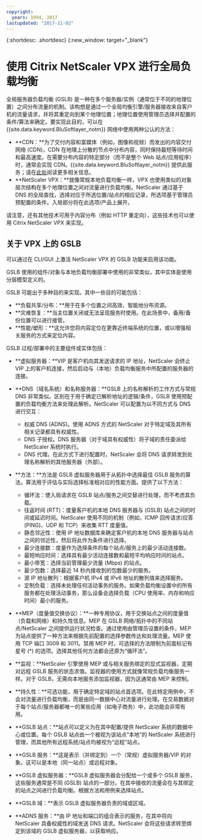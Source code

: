 ```yaml
---
copyright:
  years: 1994, 2017
lastupdated: "2017-11-02"
---
```


{:shortdesc: .shortdesc}
{:new_window: target="_blank"}

# 使用 Citrix NetScaler VPX 进行全局负载均衡

全局服务器负载均衡 (GSLB) 是一种在多个服务器/实例（通常位于不同的地理位置）之间分布流量的机制。该构想是通过一个全局均衡引擎/服务器接收来自客户机的流量请求，并将其重定向到某个地理位置；地理位置使用管理员选择并配置的条件/算法来确定。要实现此目的，可以在 {{site.data.keyword.BluSoftlayer_notm}} 网络中使用两种公认的方法：

* **CDN：**为了交付内容和富媒体（例如，图像和视频）而发出的内容交付网络 (CDN)，CDN 在地理上分散的节点中分布内容，同时保持最短等待时间和最高速度。在需要分布内容的特定部分（而不是整个 Web 站点/应用程序）时，通常会实现 CDN。{{site.data.keyword.BluSoftlayer_notm}} 提供此服务；请在[此处](https://console.bluemix.net/docs/infrastructure/CDN/getting-started.html#getting-started)阅读更多相关信息。 
* **NetScaler VPX：**就像常规本地负载均衡一样，VPX 也使用类似的对象层次结构在多个地理位置之间对流量进行负载均衡。NetScaler 通过基于 DNS 的全局查找，选择对应于所选位置/站点的相应记录，所选项基于管理员预配置的条件。入局部分将在此选项/产品上展开。

请注意，还有其他技术可用于内容分布（例如 HTTP 重定向），这些技术也可以使用 Citrix NetScaler VPX 来实现。 

## 关于 VPX 上的 GSLB

可以通过在 CLI/GUI 上激活 NetScaler VPX 的 GSLB 功能来启用该功能。 

GSLB 使用的组件/对象与本地负载均衡部署中使用的非常类似，其中实体是使用分层模型定义的。

GSLB 可能出于多种目的来实现。其中一些目的可能包括：

* **负载共享/分布：**用于在多个位置之间高效、智能地分布资源。
* **灾难恢复：**当主位置关闭或无法呈现服务时使用。在此场景中，备用/备份位置可以进行接管。
* **性能/塑形：**这允许您将内容定位在更靠近终端系统的位置，或以增强相关服务的方式来定位内容。

GSLB 过程/部署中的主要组件或实体包括：

* **虚拟服务器：**VIP 是客户机向其发送请求的 IP 地址，NetScaler 会终止 VIP 上的客户机连接，然后启动与（本地）负载均衡服务中所配置的服务器的连接。 
* **DNS（域名系统）和名称服务器：**GSLB 上的名称解析的工作方式与常规 DNS 非常类似。区别在于用于确定已解析地址的逻辑/条件，GSLB 使用预配置的负载均衡方法来处理此解析。NetScaler 可以配置为以不同方式与 DNS 进行交互：
	* 权威 DNS (ADNS)。使用 ADNS 方式的 NetScaler 对于特定域及其所有相关记录都具有权威性。
	* DNS 子授权。DNS 服务器（对于域具有权威性）将子域的责任委派给 NetScaler 系统时执行。
	* DNS 代理。在此方式下进行配置时，NetScaler 会将 DNS 请求转发到处理名称解析的其他服务器（外部）。
* **方法：**方法是 GSLB 虚拟服务器用于从拓扑中选择最佳 GSLB 服务的算法。算法用于评估与实际选择标准相对应的性能方面。提供了以下方法：
  * 循环法：使入局请求在 GSLB 站点/服务之间交替进行处理，而不考虑其负载。
  * 往返时间 (RTT)：度量客户机的本地 DNS 服务器与 (GSLB) 站点之间的时间或延迟时间。NetScaler 使用不同的机制（例如，ICMP 回传请求/应答 (PING)、UDP 和 TCP）来收集 RTT 度量值。
  * 静态邻近性：使用 IP 地址数据库来确定客户机的本地 DNS 服务器与站点之间的邻近性，然后将此作为条件进行选择。
  * 最少连接数：度量作为选择条件的每个站点/服务上的最少活动连接数。
  * 最短响应时间：选择具有最少活动连接数和最短平均响应时间的站点。
  * 最小带宽：选择当前管理最少流量 (Mbps) 的站点。
  * 最少包数：选择最近 14 秒内接收到的包数最少的服务。
  * 源 IP 地址散列：根据客户机 IPv4 或 IPv6 地址的散列值来选择服务。
  * 定制负载：选择未处理任何活动事务的服务。如果负载均衡设置中的所有服务都在处理活动事务，那么设备会选择负载（CPU 使用率、内存和响应时间）最小的服务。

* **MEP（度量值交换协议）：**一种专用协议，用于交换站点之间的度量值（负载和网络）和持久性信息。MEP 在 GSLB 网络/拓扑中的不同站点/NetScaler 之间提供运行状况检查。通过使用由管理员设置的条件，MEP 为站点提供了一种方法来根据先前配置的选择参数传达和处理流量。MEP 使用 TCP 端口 3009 和 3011。禁用 MEP 时，可选择的方法限制为前面标记有星号 (*) 的选项。选择其他任何方法都会还原为“循环法”。
* **监视：**NetScaler 引擎使用 MEP 或与相关服务绑定的显式监视器，定期对远程 GSLB 服务的状态求值。监视器的使用方式就像常规负载均衡服务一样。对于 GSLB，无需向本地服务添加监视器，因为这通常由 MEP 来控制。 
* **持久性：**可选功能，用于确定特定域的站点首选项。在此特定用例中，不会对流量进行负载均衡，而是由同一数据中心对流量进行处理。在交易数据对于每个站点/服务器都唯一的某些应用（如电子商务）中，此功能会非常有用。
* **GSLB 站点：**站点可以定义为在其中配置/提供 NetScaler 系统的数据中心或位置。每个 GSLB 站点由一个被视为该站点“本地”的 NetScaler 系统进行管理，而其他所有远程系统/站点均被视为“远程”站点。
* **GSLB 服务：**这是表示（并绑定到）一个（常规）虚拟服务器/VIP 的对象。这可以是本地（同一站点）或远程对象。
* **GSLB 虚拟服务器：**GSLB 虚拟服务器会分配给一个或多个 GSLB 服务，这些服务通常是不同 (GSLB) 站点的一部分。在其中接收的流量会在与其绑定的站点之间进行负载均衡。根据方法和用例来选择站点。
* **GSLB 域：**表示 GSLB 虚拟服务器负责的域或区域。 
* **ADNS 服务：**由 IP 地址和端口的组合表示的服务，在其中将向 NetScaler 具备权威性的域发送 DNS 请求。NetScaler 会将这些请求转至绑定到该域的 GSLB 虚拟服务器，以获取响应。
